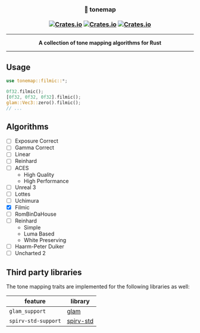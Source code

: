<h3 align="center">
🎨 tonemap
<br><br>
  <a href="https://crates.io/crates/tonemap"><img alt="Crates.io" src="https://img.shields.io/crates/v/tonemap?style=flat-square"></a>
  <a href="https://crates.io/crates/tonemap"><img alt="Crates.io" src="https://img.shields.io/crates/l/tonemap?style=flat-square"></a>
  <a href="https://crates.io/crates/tonemap"><img alt="Crates.io" src="https://img.shields.io/crates/d/tonemap?style=flat-square"></a>
</h3>


---

<p align="center">
  <strong>
  A collection of tone mapping algorithms for Rust
  </strong>
</p>

---

## Usage

```rust
use tonemap::filmic::*;

0f32.filmic();
[0f32, 0f32, 0f32].filmic();
glam::Vec3::zero().filmic();
// ...
```

## Algorithms

* [ ] Exposure Correct
* [ ] Gamma Correct
* [ ] Linear
* [ ] Reinhard
* [ ] ACES
  * High Quality
  * High Performance
* [ ] Unreal 3
* [ ] Lottes
* [ ] Uchimura
* [x] Filmic
* [ ] RomBinDaHouse
* [ ] Reinhard
  * Simple
  * Luma Based
  * White Preserving
* [ ] Haarm-Peter Duiker
* [ ] Uncharted 2 

## Third party libraries

The tone mapping traits are implemented for the following libraries as well:

| feature | library |
| - | - |
| `glam_support` | [glam](https://docs.rs/glam/0.9.5/glam/index.html) |
| `spirv-std-support` | [spirv-std](https://github.com/EmbarkStudios/rust-gpu) |
